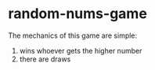 # random-nums-game
The mechanics of this game are simple: 
1) wins whoever gets the higher number
2) there are draws
